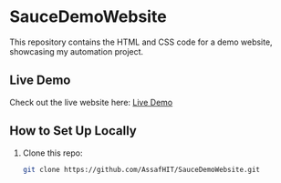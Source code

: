 # SauceDemoWebsite

This repository contains the HTML and CSS code for a demo website, showcasing my automation project.

## Live Demo

Check out the live website here: [Live Demo](https://AssafHIT.github.io/SauceDemoWebsite/)

## How to Set Up Locally

1. Clone this repo:
   ```bash
   git clone https://github.com/AssafHIT/SauceDemoWebsite.git
